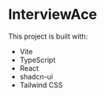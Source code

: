 # InterviewAce


This project is built with:

- Vite
- TypeScript
- React
- shadcn-ui
- Tailwind CSS
